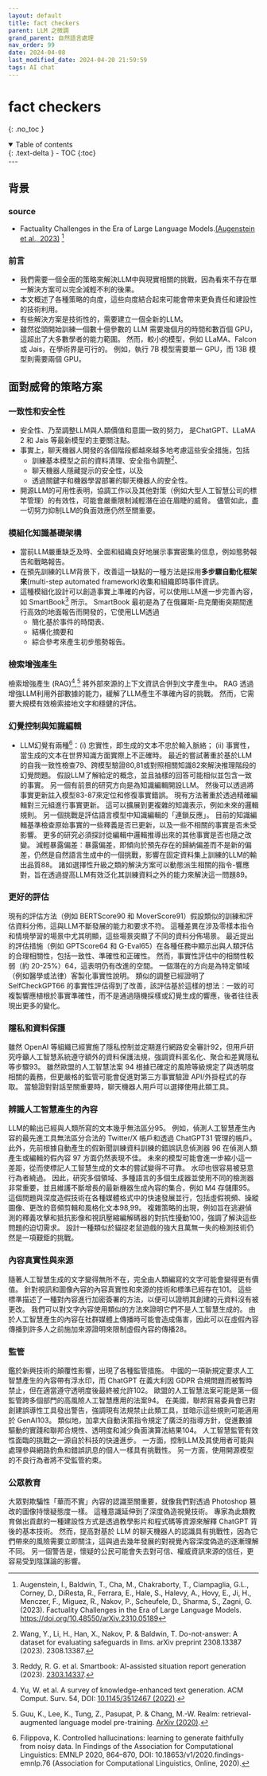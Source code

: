 ```yaml
---
layout: default
title: fact checkers
parent: LLM 之微調
grand_parent: 自然語言處理
nav_order: 99
date: 2024-04-08
last_modified_date: 2024-04-20 21:59:59
tags: AI chat
---
```



# fact checkers
{: .no_toc }

<details open markdown="block">
  <summary>
    Table of contents
  </summary>
  {: .text-delta }
- TOC
{:toc}
</details>
---

## 背景

### source

- Factuality Challenges in the Era of Large Language Models.[(Augenstein et al., 2023)][(Augenstein et al., 2023)] [^1]

### 前言

- 我們需要一個全面的策略來解決LLM中與現實相關的挑戰，因為看來不存在單一解決方案可以完全減輕不利的後果。 
- 本文概述了各種策略的向度，這些向度結合起來可能會帶來更負責任和建設性的技術利用。 
- 有些解決方案是技術性的，需要建立一個全新的LLM。
- 雖然從頭開始訓練一個數十億參數的 LLM 需要幾個月的時間和數百個 GPU，這超出了大多數學者的能力範圍。 然而，較小的模型，例如 LLaMA、Falcon 或 Jais，在學術界是可行的。 例如，執行 7B 模型需要單一 GPU，而 13B 模型則需要兩個 GPU。 

## 面對威脅的策略方案

### 一致性和安全性

- 安全性、乃至調整LLM與人類價值和意圖一致的努力， 是ChatGPT、LLaMA 2 和 Jais 等最新模型的主要關注點。 
- 事實上，聊天機器人開發的各個階段都越來越多地考慮這些安全措施，包括
  - 訓練基本模型之前的資料清理、安全指令調整[^74]、
  - 聊天機器人隱藏提示的安全性，以及
  - 透過關鍵字和機器學習部署的聊天機器人的安全性。
- 開源LLM的可用性表明，協調工作以及其他對策（例如大型人工智慧公司的標竿管理）的有效性，可能會嚴重限制減輕潛在迫在眉睫的威脅。 儘管如此，盡一切努力抑制LLM的負面效應仍然至關重要。 

### 模組化知識基礎架構

- 當前LLM嚴重缺乏及時、全面和組織良好地展示事實密集的信息，例如態勢報告和戰略報告。
-  在預先訓練的LLM背景下，改善這一缺點的一種方法是採用**多步驟自動化框架來**(multi-step automated framework)收集和組織即時事件資訊。
-  這種模組化設計可以創造事實上準確的內容，可以使用LLM進一步完善內容，如 SmartBook[^75] 所示。 SmartBook 最初是為了在俄羅斯-烏克蘭衝突期間進行高效的地面報告而開發的，它使用LLM透過
   -  簡化基於事件的時間表、
   -  結構化摘要和
   -  綜合參考來產生初步態勢報告。 

### 檢索增強產生

檢索增強產生 (RAG)[^76],[^77] 將外部來源的上下文資訊合併到文字產生中。 RAG 透過增強LLM利用外部數據的能力，緩解了LLM產生不準確內容的挑戰。 然而，它需要大規模有效檢索接地文字和穩健的評估。 

### 幻覺控制與知識編輯

- LLM幻覺有兩種[^78]：(i) 忠實性，即生成的文本不忠於輸入脈絡； (ii) 事實性，當生成的文本在世界知識方面實際上不正確時。 最近的嘗試著重於基於LLM的自我一致性檢查79、跨模型驗證80,81或對照相關知識82來解決推理階段的幻覺問題。 假設LLM了解給定的概念，並且抽樣的回答可能相似並包含一致的事實。 另一個有前景的研究方向是為知識編輯開設LLM。 然後可以透過將事實更新註入模型83-87來定位和修復事實錯誤。 現有方法著重於透過精確編輯對三元組進行事實更新。 這可以擴展到更複雜的知識表示，例如未來的邏輯規則。 另一個挑戰是評估語言模型中知識編輯的「連鎖反應」。 目前的知識編輯基準檢查原始事實的一些釋義是否已更新，以及一些不相關的事實是否未受影響。 更多的研究必須探討從編輯中邏輯推導出來的其他事實是否也隨之改變。 減輕暴露偏差：暴露偏差，即傾向於預先存在的歸納偏差而不是新的偏差，仍然是自然語言生成中的一個挑戰，影響在固定資料集上訓練的LLM的輸出品質88。 諸如選擇性升級之類的解決方案可以動態派生相關的指令-響應對，旨在透過提高LLM有效泛化其訓練資料之外的能力來解決這一問題89。

### 更好的評估

現有的評估方法（例如 BERTScore90 和 MoverScore91）假設類似的訓練和評估資料分佈，這與LLM不斷發展的能力和要求不符。 這種差異在涉及零樣本指令和情境學習的場景中尤其明顯，這些場景突顯了不同的資料分佈場景。 最近提出的評估措施（例如 GPTScore64 和 G-Eval65）在各種任務中顯示出與人類評估的合理相關性，包括一致性、準確性和正確性。 然而，事實性評估中的相關性較弱（約 20-25%）64，這表明仍有改進的空間。 一個潛在的方向是為特定領域（例如醫學或法律）客製化事實性說明。 類似的調整已經證明了SelfCheckGPT66 的事實性評估得到了改善，該評估基於這樣的想法：一致的可複製響應植根於事實準確性，而不是通過隨機採樣或幻覺生成的響應，後者往往表現出更多的變化。 

### 隱私和資料保護

雖然 OpenAI 等組織已經實施了隱私控制並定期進行網路安全審計92，但用戶研究呼籲人工智慧系統遵守額外的資料保護法規，強調資料匿名化、聚合和差異隱私等步驟93。 雖然歐盟的人工智慧法案 94 根據已確定的風險等級規定了與透明度相關的義務，但更嚴格的監管可能會促進對第三方事實驗證 API/外掛程式的存取。 當驗證對對話至關重要時，聊天機器人用戶可以選擇使用此類工具。 

### 辨識人工智慧產生的內容

LLM的輸出已經與人類所寫的文本幾乎無法區分95。 例如，偵測人工智慧產生內容的最先進工具無法區分合法的 Twitter/X 帳戶和透過 ChatGPT31 管理的帳戶。 此外，先前根據自動產生的假新聞訓練資料訓練的錯誤訊息偵測器 96 在偵測人類產生或編輯的假內容 97 方面仍然表現不佳。 未來的模型可能會進一步縮小這一差距，從而使標記人工智慧生成的文本的嘗試變得不可靠。 水印也很容易被惡意行為者繞過。 因此，研究多個領域、多種語言的多個生成器並使用不同的檢測器非常重要，並且維護不斷增長的最新機器生成內容的集合，例如 M4 存儲庫95。 這個問題與深度造假技術在各種媒體格式中的快速發展並行，包括虛假視頻、操縱圖像、更改的音頻剪輯和風格化文本98,99。 複雜策略的出現，例如旨在逃避偵測的釋義攻擊和抵抗影像和視訊壓縮編解碼器的對抗性擾動100，強調了解決這些問題的迫切需求。 設計一種類似於貓捉老鼠遊戲的強大且萬無一失的檢測技術仍然是一項艱鉅的挑戰。 

### 內容真實性與來源

隨著人工智慧生成的文字變得無所不在，完全由人類編寫的文字可能會變得更有價值。 針對視訊和圖像內容的內容真實性和來源的技術和標準已經存在101。 這些標準描述了一種對內容進行加密簽署的方法，以便可以證明其創建的元資料沒有被更改。 我們可以對文字內容使用類似的方法來證明它們不是人工智慧生成的。 由於人工智慧產生的內容在社群媒體上傳播時可能會造成傷害，因此可以在虛假內容傳播到許多人之前施加來源證明來限制虛假內容的傳播28。

### 監管

鑑於新興技術的顛覆性影響，出現了各種監管措施。 中國的一項新規定要求人工智慧產生的內容帶有浮水印，而 ChatGPT 在義大利因 GDPR 合規問題而被暫時禁止，但在適當遵守透明度後最終被允許102。 歐盟的人工智慧法案可能是第一個監管跨多個部門的高風險人工智慧應用的法案94。 在美國，聯邦貿易委員會已對創建誤導性工具發出警告，強調現有法規禁止此類工具，並暗示這些規則可能適用於 GenAI103。 類似地，加拿大自動決策指令規定了廣泛的指導方針，促進數據驅動的實踐和聯邦合規性、透明度和減少負面演算法結果104。 人工智慧監管有效性面臨的挑戰之一源自於科技的快速進步。 一方面，控制LLM及其使用者可能與處理參與網路釣魚和錯誤訊息的個人一樣具有挑戰性。 另一方面，使用開源模型的不良行為者將不受監管約束。 

### 公眾教育

大眾對欺騙性「華而不實」內容的認識至關重要，就像我們對透過 Photoshop 篡改的圖像持懷疑態度一樣。 這種意識延伸到了深度偽造視覺技術。 專家為此類教育做出貢獻的一種建設性方式是透過教學影片和程式碼等資源來解釋 ChatGPT 背後的基本技術。 然而，提高對基於 LLM 的聊天機器人的認識具有挑戰性，因為它們帶來的風險需要立即關注，這與過去幾年發展的對視覺內容深度偽造的逐漸理解不同。 另一個警告是，懷疑的公民可能會失去對可信、權威資訊來源的信任，更容易受到陰謀論的影響。

[^1]: Augenstein, I., Baldwin, T., Cha, M., Chakraborty, T., Ciampaglia, G.L., Corney, D., DiResta, R., Ferrara, E., Hale, S., Halevy, A., Hovy, E., Ji, H., Menczer, F., Miguez, R., Nakov, P., Scheufele, D., Sharma, S., Zagni, G. (2023). Factuality Challenges in the Era of Large Language Models. https://doi.org/10.48550/arXiv.2310.05189
[^74]: Wang, Y., Li, H., Han, X., Nakov, P. & Baldwin, T. Do-not-answer: A dataset for evaluating safeguards in llms. arXiv preprint 2308.13387 (2023). 2308.13387.
[^75]: Reddy, R. G. et al. Smartbook: AI-assisted situation report generation (2023). [2303.14337](https://arxiv.org/abs/2303.14337).
[^76]: Yu, W. et al. A survey of knowledge-enhanced text generation. ACM Comput. Surv. 54, DOI: [10.1145/3512467 (2022)](https://dl.acm.org/doi/10.1145/3512467).
[^77]: Guu, K., Lee, K., Tung, Z., Pasupat, P. & Chang, M.-W. Realm: retrieval-augmented language model pre-training. [ArXiv (2020)](https://arxiv.org/abs/2002.08909).
[^78]: Filippova, K. Controlled hallucinations: learning to generate faithfully from noisy data. In Findings of the Association for Computational Linguistics: EMNLP 2020, 864–870, DOI: 10.18653/v1/2020.findings-emnlp.76 (Association for Computational Linguistics, Online, 2020). 


[(Augenstein et al., 2023)]:  https://doi.org/10.48550/arXiv.2310.05189 "Augenstein, I., Baldwin, T., Cha, M., Chakraborty, T., Ciampaglia, G.L., Corney, D., DiResta, R., Ferrara, E., Hale, S., Halevy, A., Hovy, E., Ji, H., Menczer, F., Miguez, R., Nakov, P., Scheufele, D., Sharma, S., Zagni, G. (2023). Factuality Challenges in the Era of Large Language Models."
